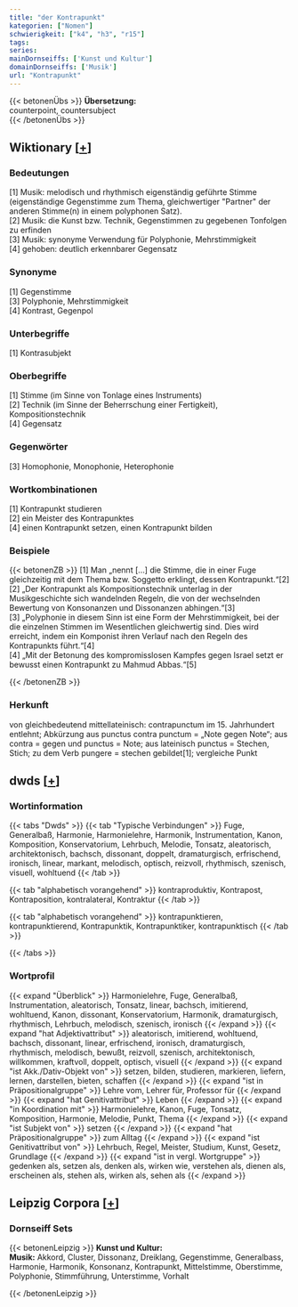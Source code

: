 ```yaml
---
title: "der Kontrapunkt"
kategorien: ["Nomen"]
schwierigkeit: ["k4", "h3", "r15"]
tags:
series:
mainDornseiffs: ['Kunst und Kultur']
domainDornseiffs: ['Musik']
url: "Kontrapunkt"
---
```


{{< betonenÜbs >}}
**Übersetzung:**  
counterpoint, countersubject  
{{< /betonenÜbs >}}

## Wiktionary [[+](https://de.wiktionary.org/wiki/Kontrapunkt)]

### Bedeutungen
[1] Musik: melodisch und rhythmisch eigenständig geführte Stimme (eigenständige Gegenstimme zum Thema, gleichwertiger "Partner" der anderen Stimme(n) in einem polyphonen Satz).  
[2] Musik: die Kunst bzw. Technik, Gegenstimmen zu gegebenen Tonfolgen zu erfinden  
[3] Musik: synonyme Verwendung für Polyphonie, Mehrstimmigkeit  
[4] gehoben: deutlich erkennbarer Gegensatz  

### Synonyme
[1] Gegenstimme  
[3] Polyphonie, Mehrstimmigkeit  
[4] Kontrast, Gegenpol  

### Unterbegriffe
[1] Kontrasubjekt  

### Oberbegriffe
[1] Stimme (im Sinne von Tonlage eines Instruments)  
[2] Technik (im Sinne der Beherrschung einer Fertigkeit), Kompositionstechnik  
[4] Gegensatz  

### Gegenwörter
[3] Homophonie, Monophonie, Heterophonie  

### Wortkombinationen
[1] Kontrapunkt studieren  
[2] ein Meister des Kontrapunktes  
[4] einen Kontrapunkt setzen, einen Kontrapunkt bilden  

### Beispiele
{{< betonenZB >}}
[1] Man „nennt […] die Stimme, die in einer Fuge gleichzeitig mit dem Thema bzw. Soggetto erklingt, dessen Kontrapunkt.“[2]  
[2] „Der Kontrapunkt als Kompositionstechnik unterlag in der Musikgeschichte sich wandelnden Regeln, die von der wechselnden Bewertung von Konsonanzen und Dissonanzen abhingen.“[3]  
[3] „Polyphonie in diesem Sinn ist eine Form der Mehrstimmigkeit, bei der die einzelnen Stimmen im Wesentlichen gleichwertig sind. Dies wird erreicht, indem ein Komponist ihren Verlauf nach den Regeln des Kontrapunkts führt.“[4]  
[4] „Mit der Betonung des kompromisslosen Kampfes gegen Israel setzt er bewusst einen Kontrapunkt zu Mahmud Abbas.“[5]  

{{< /betonenZB >}}
### Herkunft
von gleichbedeutend mittellateinisch: contrapunctum im 15. Jahrhundert entlehnt; Abkürzung aus punctus contra punctum = „Note gegen Note“; aus contra = gegen und punctus = Note; aus lateinisch punctus = Stechen, Stich; zu dem Verb pungere = stechen gebildet[1]; vergleiche Punkt  



## dwds [[+](https://www.dwds.de/wb/Kontrapunkt)]

### Wortinformation
{{< tabs "Dwds" >}}
{{< tab "Typische Verbindungen" >}}
Fuge, Generalbaß, Harmonie, Harmonielehre, Harmonik, Instrumentation, Kanon, Komposition, Konservatorium, Lehrbuch, Melodie, Tonsatz, aleatorisch, architektonisch, bachsch, dissonant, doppelt, dramaturgisch, erfrischend, ironisch, linear, markant, melodisch, optisch, reizvoll, rhythmisch, szenisch, visuell, wohltuend
{{< /tab >}}

{{< tab "alphabetisch vorangehend" >}}
kontraproduktiv, Kontrapost, Kontraposition, kontralateral, Kontraktur
{{< /tab >}}

{{< tab "alphabetisch vorangehend" >}}
kontrapunktieren, kontrapunktierend, Kontrapunktik, Kontrapunktiker, kontrapunktisch
{{< /tab >}}

{{< /tabs >}}

### Wortprofil
{{< expand "Überblick" >}} Harmonielehre, Fuge, Generalbaß, Instrumentation, aleatorisch, Tonsatz, linear, bachsch, imitierend, wohltuend, Kanon, dissonant, Konservatorium, Harmonik, dramaturgisch, rhythmisch, Lehrbuch, melodisch, szenisch, ironisch {{< /expand >}}
{{< expand "hat Adjektivattribut" >}} aleatorisch, imitierend, wohltuend, bachsch, dissonant, linear, erfrischend, ironisch, dramaturgisch, rhythmisch, melodisch, bewußt, reizvoll, szenisch, architektonisch, willkommen, kraftvoll, doppelt, optisch, visuell {{< /expand >}}
{{< expand "ist Akk./Dativ-Objekt von" >}} setzen, bilden, studieren, markieren, liefern, lernen, darstellen, bieten, schaffen {{< /expand >}}
{{< expand "ist in Präpositionalgruppe" >}} Lehre vom, Lehrer für, Professor für {{< /expand >}}
{{< expand "hat Genitivattribut" >}} Leben {{< /expand >}}
{{< expand "in Koordination mit" >}} Harmonielehre, Kanon, Fuge, Tonsatz, Komposition, Harmonie, Melodie, Punkt, Thema {{< /expand >}}
{{< expand "ist Subjekt von" >}} setzen {{< /expand >}}
{{< expand "hat Präpositionalgruppe" >}} zum Alltag {{< /expand >}}
{{< expand "ist Genitivattribut von" >}} Lehrbuch, Regel, Meister, Studium, Kunst, Gesetz, Grundlage {{< /expand >}}
{{< expand "ist in vergl. Wortgruppe" >}} gedenken als, setzen als, denken als, wirken wie, verstehen als, dienen als, erscheinen als, stehen als, wirken als, sehen als {{< /expand >}}

## Leipzig Corpora [[+](https://corpora.uni-leipzig.de/en/res?word=Kontrapunkt&corpusId=deu_newscrawl-public_2018)]

### Dornseiff Sets
{{< betonenLeipzig >}}
**Kunst und Kultur:**  
**Musik:** Akkord, Cluster, Dissonanz, Dreiklang, Gegenstimme, Generalbass, Harmonie, Harmonik, Konsonanz, Kontrapunkt, Mittelstimme, Oberstimme, Polyphonie, Stimmführung, Unterstimme, Vorhalt  

{{< /betonenLeipzig >}}
